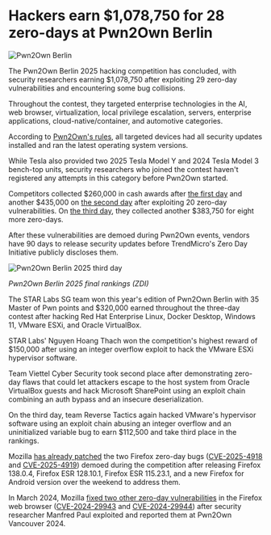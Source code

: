 # Hackers earn $1,078,750 for 28 zero-days at Pwn2Own Berlin

![Pwn2Own Berlin](https://www.bleepstatic.com/content/hl-images/2025/05/19/Pwn2Own_Berlin.jpg)

The Pwn2Own Berlin 2025 hacking competition has concluded, with security researchers earning $1,078,750 after exploiting 29 zero-day vulnerabilities and encountering some bug collisions.

Throughout the contest, they targeted enterprise technologies in the AI, web browser, virtualization, local privilege escalation, servers, enterprise applications, cloud-native/container, and automotive categories.

According to [Pwn2Own's rules](https://www.zerodayinitiative.com/Pwn2OwnBerlin2025Rules.html), all targeted devices had all security updates installed and ran the latest operating system versions.

While Tesla also provided two 2025 Tesla Model Y and 2024 Tesla Model 3 bench-top units, security researchers who joined the contest haven't registered any attempts in this category before Pwn2Own started.

Competitors collected $260,000 in cash awards after [the first day](https://www.bleepingcomputer.com/news/security/windows-11-and-red-hat-linux-virtualbox-hacked-on-first-day-of-pwn2own/) and another $435,000 on [the second day](https://www.bleepingcomputer.com/news/security/hackers-exploit-vmware-esxi-microsoft-sharepoint-zero-days-at-pwn2own/) after exploiting 20 zero-day vulnerabilities. On [the third day](https://www.zerodayinitiative.com/blog/2025/5/17/pwn2own-berlin-2025-day-three-results), they collected another $383,750 for eight more zero-days.

After these vulnerabilities are demoed during Pwn2Own events, vendors have 90 days to release security updates before TrendMicro's Zero Day Initiative publicly discloses them.

![Pwn2Own Berlin 2025 third day](https://www.bleepstatic.com/images/news/u/1109292/2025/Pwn2Own-Berlin-third-day.jpg)

_Pwn2Own Berlin 2025 final rankings (ZDI)_

​The STAR Labs SG team won this year's edition of Pwn2Own Berlin with 35 Master of Pwn points and $320,000 earned throughout the three-day contest after hacking Red Hat Enterprise Linux, Docker Desktop, Windows 11, VMware ESXi, and Oracle VirtualBox.

STAR Labs' Nguyen Hoang Thach won the competition's highest reward of $150,000 after using an integer overflow exploit to hack the VMware ESXi hypervisor software.

Team Viettel Cyber Security took second place after demonstrating zero-day flaws that could let attackers escape to the host system from Oracle VirtualBox guests and hack Microsoft SharePoint using an exploit chain combining an auth bypass and an insecure deserialization.

On the third day, team Reverse Tactics again hacked VMware's hypervisor software using an exploit chain abusing an integer overflow and an uninitialized variable bug to earn $112,500 and take third place in the rankings.

Mozilla [has already patched](https://blog.mozilla.org/security/2025/05/17/firefox-security-response-to-pwn2own-2025/) the two Firefox zero-day bugs ([CVE-2025-4918](https://nvd.nist.gov/vuln/detail/CVE-2025-4918) and [CVE-2025-4919](https://nvd.nist.gov/vuln/detail/CVE-2025-4919)) demoed during the competition after releasing Firefox 138.0.4, Firefox ESR 128.10.1, Firefox ESR 115.23.1, and a new Firefox for Android version over the weekend to address them.

In March 2024, Mozilla [fixed two other zero-day vulnerabilities](https://www.bleepingcomputer.com/news/security/mozilla-fixes-two-firefox-zero-day-bugs-exploited-at-pwn2own/) in the Firefox web browser ([CVE-2024-29943](https://www.mozilla.org/en-US/security/advisories/mfsa2024-15/#CVE-2024-29943) and [CVE-2024-29944](https://www.mozilla.org/en-US/security/advisories/mfsa2024-15/#CVE-2024-29944)) after security researcher Manfred Paul exploited and reported them at Pwn2Own Vancouver 2024.